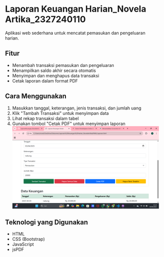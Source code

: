 # Laporan Keuangan Harian_Novela Artika_2327240110
Aplikasi web sederhana untuk mencatat pemasukan dan pengeluaran harian.  

## Fitur  
- Menambah transaksi pemasukan dan pengeluaran  
- Menampilkan saldo akhir secara otomatis  
- Menyimpan dan menghapus data transaksi  
- Cetak laporan dalam format PDF  

## Cara Menggunakan  
1. Masukkan tanggal, keterangan, jenis transaksi, dan jumlah uang  
2. Klik "Tambah Transaksi" untuk menyimpan data  
3. Lihat rekap transaksi dalam tabel  
4. Gunakan tombol "Cetak PDF" untuk menyimpan laporan
![alt text](https://github.com/novelaartikaa/LaporanKeuangan_NovelaArtika-PAW1-/blob/main/images/pict1.png?raw=true)

## Teknologi yang Digunakan  
- HTML  
- CSS (Bootstrap)  
- JavaScript  
- jsPDF  
